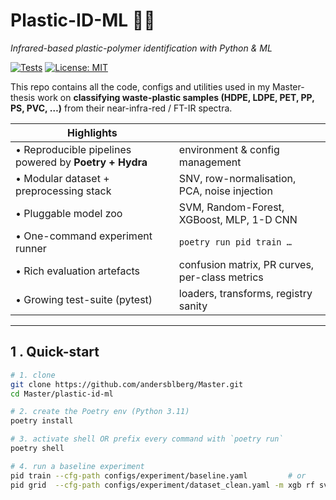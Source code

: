# Plastic-ID-ML 🧴🤖  
*Infrared-based plastic-polymer identification with Python & ML*

[![Tests](https://github.com/<your-org>/plastic-id-ml/actions/workflows/pytest.yml/badge.svg)](../../actions)
[![License: MIT](https://img.shields.io/badge/License-MIT-blue.svg)](LICENSE)

This repo contains all the code, configs and utilities used in my Master-thesis
work on **classifying waste-plastic samples (HDPE, LDPE, PET, PP, PS, PVC, …)**
from their near-infra-red / FT-IR spectra.

| **Highlights** | |
|----------------|--------------------------------------------------------------|
| • Reproducible pipelines powered by **Poetry + Hydra** | environment & config management |
| • Modular dataset + preprocessing stack | SNV, row-normalisation, PCA, noise injection |
| • Pluggable model zoo | SVM, Random-Forest, XGBoost, MLP, 1-D CNN |
| • One-command experiment runner | `poetry run pid train …` |
| • Rich evaluation artefacts | confusion matrix, PR curves, per-class metrics |
| • Growing test-suite (pytest) | loaders, transforms, registry sanity |

---

## 1 . Quick-start

```bash
# 1. clone
git clone https://github.com/andersblberg/Master.git
cd Master/plastic-id-ml

# 2. create the Poetry env (Python 3.11)
poetry install

# 3. activate shell OR prefix every command with `poetry run`
poetry shell

# 4. run a baseline experiment
pid train --cfg-path configs/experiment/baseline.yaml         # or
pid grid  --cfg-path configs/experiment/dataset_clean.yaml -m xgb rf svm
